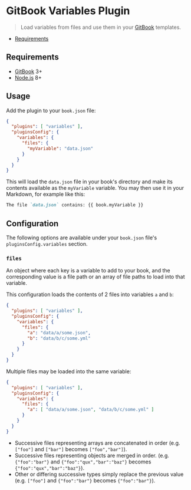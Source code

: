 # GitBook Variables Plugin

> Load variables from files and use them in your [GitBook](https://www.gitbook.com) templates.

<!-- START doctoc generated TOC please keep comment here to allow auto update -->
<!-- DON'T EDIT THIS SECTION, INSTEAD RE-RUN doctoc TO UPDATE -->


- [Requirements](#requirements)

<!-- END doctoc generated TOC please keep comment here to allow auto update -->



## Requirements

* [GitBook](https://www.gitbook.com) 3+
* [Node.js](https://nodejs.org) 8+



## Usage

Add the plugin to your `book.json` file:

```json
{
  "plugins": [ "variables" ],
  "pluginsConfig": {
    "variables": {
      "files": {
        "myVariable": "data.json"
      }
    }
  }
}
```

This will load the `data.json` file in your book's directory and make its contents available as the `myVariable` variable.
You may then use it in your Markdown, for example like this:

```md
The file `data.json` contains: {{ book.myVariable }}
```



## Configuration

The following options are available under your `book.json` file's `pluginsConfig.variables` section.

### `files`

An object where each key is a variable to add to your book, and the corresponding value is a file path or an array of file paths to load into that variable.

This configuration loads the contents of 2 files into variables `a` and `b`:

```json
{
  "plugins": [ "variables" ],
  "pluginsConfig": {
    "variables": {
      "files": {
        "a": "data/a/some.json",
        "b": "data/b/c/some.yml"
      }
    }
  }
}
```

Multiple files may be loaded into the same variable:

```json
{
  "plugins": [ "variables" ],
  "pluginsConfig": {
    "variables": {
      "files": {
        "a": [ "data/a/some.json", "data/b/c/some.yml" ]
      }
    }
  }
}
```

* Successive files representing arrays are concatenated in order (e.g. `["foo"]` and `["bar"]` becomes `["foo","bar"]`).
* Successive files representing objects are merged in order. (e.g. `{"foo":"bar"}` and `{"foo":"qux","bar":"baz"}` becomes `{"foo":"qux","bar":"baz"}`).
* Other or differing successive types simply replace the previous value (e.g. `["foo"]` and `{"foo":"bar"}` becomes `{"foo":"bar"}`).
